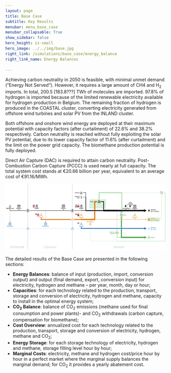 ```yaml
---
layout: page
title: Base Case
subtitle: Key Results
menubar: menu_base_case
menubar_collapsable: True
show_sidebar: false
hero_height: is-small
hero_image: ../../img/base.jpg
right_link: /simulations/base_case/energy_balance
right_link_name: Energy Balances

---
```


Achieving carbon neutrality in 2050 is feasible, with minimal unmet demand (“Energy Not Served”). However, it requires a large amount of CH4 and H<sub>2</sub> imports. In total, 200.5 [183.8???] TWh of molecules are imported. 97.8% of hydrogen is imported because of the limited renewable electricity available for hydrogen production in Belgium. The remaining fraction of hydrogen is produced in the COASTAL cluster, converting electricity generated from offshore wind turbines and solar PV from the INLAND cluster.

Both offshore and onshore wind energy are deployed at their maximum potential with capacity factors (after curtailment) of 22.6% and 38.2% respectively. Carbon neutrality is reached without fully exploiting the solar PV potential, due to its lower capacity factor of 11.6% (after curtailment) and the limit on the power grid capacity. The biomethane production potential is fully deployed.

Direct Air Capture (DAC) is required to attain carbon neutrality. Post-Combustion Carbon Capture (PCCC) is used nearly at full capacity. The total system cost stands at €20.66 billion per year, equivalent to an average cost of €91.16/MWh.

![Base case summary](../../img/basecase.png)

The detailed results of the Base Case are presented in the following sections:

- **Energy Balances**: balance of input (production, import, conversion output) and output (final demand, export, conversion input) for electricity, hydrogen and methane – per year, month, day or hour;
- **Capacities**: for each technology related to the production, transport, storage and conversion of electricity, hydrogen and methane, capacity to install in the optimal energy system;
- **CO<sub>2</sub> Balance**: balance of CO<sub>2</sub> emissions (methane used for final consumption and power plants)- and CO<sub>2</sub> withdrawals (carbon capture, compensation for biomethane);
- **Cost Overview**: annualized cost for each technology related to the production, transport, storage and conversion of electricity, hydrogen, methane and CO<sub>2</sub>;
- **Energy Storage**: for each storage technology of electricity, hydrogen and methane, storage filling level hour by hour;
- **Marginal Costs**: electricity, methane and hydrogen cost/price hour by hour in a perfect market where the marginal supply balances the marginal demand; for CO<sub>2</sub> it provides a yearly abatement cost.


